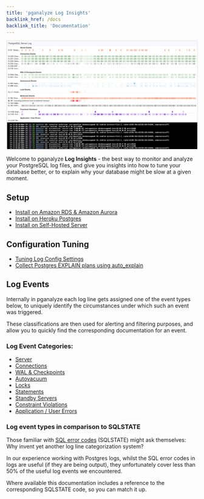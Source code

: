 ```yaml
---
title: 'pganalyze Log Insights'
backlink_href: /docs
backlink_title: 'Documentation'
---
```


![](setup/log_insights_screenshot.png)

Welcome to pganalyze **Log Insights** - the best way to monitor and analyze your
PostgreSQL log files, and give you insights into how to tune your database better,
or to explain why your database might be slow at a given moment.

## Setup

* [Install on Amazon RDS & Amazon Aurora](/docs/log-insights/setup/amazon-rds)
* [Install on Heroku Postgres](/docs/log-insights/setup/heroku-postgres)
* [Install on Self-Hosted Server](/docs/log-insights/setup/self-hosted)

## Configuration Tuning

* [Tuning Log Config Settings](/docs/log-insights/setup/tuning-log-config-settings)
* [Collect Postgres EXPLAIN plans using auto_explain](/docs/log-insights/setup/auto_explain)

## Log Events

Internally in pganalyze each log line gets assigned one of the event types below, to uniquely identify the circumstances under which such an event was triggered.

These classifications are then used for alerting and filtering purposes, and allow you to quickly find the corresponding documentation for an event.

### Log Event Categories:

* [Server](/docs/log-insights/server)
* [Connections](/docs/log-insights/connections)
* [WAL & Checkpoints](/docs/log-insights/wal-checkpoints)
* [Autovacuum](/docs/log-insights/autovacuum)
* [Locks](/docs/log-insights/locks)
* [Statements](/docs/log-insights/statements)
* [Standby Servers](/docs/log-insights/standby)
* [Constraint Violations](/docs/log-insights/constraint-violations)
* [Application / User Errors](/docs/log-insights/app-errors)

### Log event types in comparison to SQLSTATE

Those familiar with [SQL error codes](https://www.postgresql.org/docs/current/static/errcodes-appendix.html) (SQLSTATE) might ask themselves: Why invent yet another log line categorization system?

In our experience working with Postgres logs, whilst the SQL error codes in logs are useful (if they are being output), they unfortunately cover less than 50% of the useful log events we encountered.

Where available this documentation includes a reference to the corresponding SQLSTATE code, so you can match it up.
